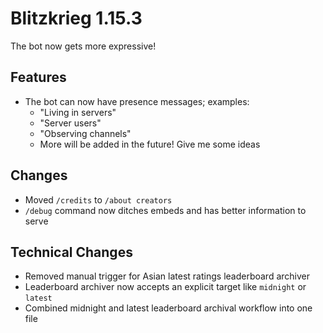 # Blitzkrieg 1.15.3

The bot now gets more expressive!

## Features

- The bot can now have presence messages; examples:
  - "Living in <number> servers"
  - "Server <number> users"
  - "Observing <number> channels"
  - More will be added in the future! Give me some ideas

## Changes

- Moved `/credits` to `/about creators`
- `/debug` command now ditches embeds and has better information to serve

## Technical Changes

- Removed manual trigger for Asian latest ratings leaderboard archiver
- Leaderboard archiver now accepts an explicit target like `midnight` or `latest`
- Combined midnight and latest leaderboard archival workflow into one file
